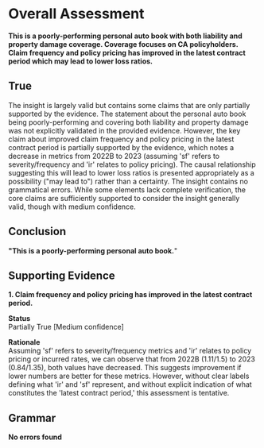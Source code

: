 # Overall Assessment



**This is a poorly-performing personal auto book with both liability and property damage coverage. Coverage focuses on CA policyholders. Claim frequency and policy pricing has improved in the latest contract period which may lead to lower loss ratios.**

## True

The insight is largely valid but contains some claims that are only partially supported by the evidence. The statement about the personal auto book being poorly-performing and covering both liability and property damage was not explicitly validated in the provided evidence. However, the key claim about improved claim frequency and policy pricing in the latest contract period is partially supported by the evidence, which notes a decrease in metrics from 2022B to 2023 (assuming 'sf' refers to severity/frequency and 'ir' relates to policy pricing). The causal relationship suggesting this will lead to lower loss ratios is presented appropriately as a possibility ("may lead to") rather than a certainty. The insight contains no grammatical errors. While some elements lack complete verification, the core claims are sufficiently supported to consider the insight generally valid, though with medium confidence.



## Conclusion

**"This is a poorly-performing personal auto book.**"



## Supporting Evidence

**1. Claim frequency and policy pricing has improved in the latest contract period.**

**Status** <br>Partially True [Medium confidence]

**Rationale** <br>Assuming 'sf' refers to severity/frequency metrics and 'ir' relates to policy pricing or incurred rates, we can observe that from 2022B (1.11/1.5) to 2023 (0.84/1.35), both values have decreased. This suggests improvement if lower numbers are better for these metrics. However, without clear labels defining what 'ir' and 'sf' represent, and without explicit indication of what constitutes the 'latest contract period,' this assessment is tentative.



## Grammar

**No errors found**
